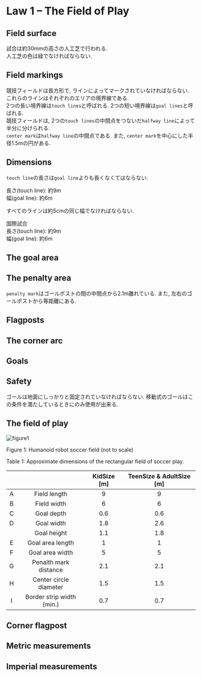 # Law 1 – The Field of Play

Field surface
----
試合は約30mmの高さの人工芝で行われる.  
人工芝の色は緑でなければならない.  

Field markings
----
競技フィールドは長方形で, ラインによってマークされていなければならない. これらのラインはそれぞれのエリアの境界線である.  
2つの長い境界線は`touch lines`と呼ばれる. 2つの短い境界線は`goal lines`と呼ばれる.  
競技フィールドは, 2つの`touch lines`の中間点をつないだ`halfway line`によって半分に分けられる.  
`center mark`は`halfway line`の中間点である. また, `center mark`を中心にした半径1.5mの円がある.  

Dimensions
----
`touch line`の長さは`goal line`よりも長くなくてはならない.  

長さ(touch line): 約9m  
幅(goal line): 約6m  

すべてのラインは約5cmの同じ幅でなければならない.  

国際試合  
長さ(touch line): 約9m  
幅(goal line): 約6m  

The goal area
----

The penalty area
----
`penalty mark`はゴールポストの間の中間点から2.1m離れている. また, 左右のゴールポストから等距離にある.

Flagposts
----

The corner arc
----

Goals
----

Safety
----
ゴールは地面にしっかりと固定されていなければならない. 移動式のゴールはこの条件を満たしているときにのみ使用が出来る.

The field of play
----
![figure1](https://cloud.githubusercontent.com/assets/7608312/5326551/1ce69060-7d62-11e4-9f2a-5767f7372aa7.png)

Figure 1: Humanoid robot soccer field (not to scale)

Table 1: Approximate dimensions of the rectangular field of soccer play.

|   |                           | KidSize [m]  | TeenSize & AdultSize [m] |
|:-:|:-------------------------:|:------------:|:------------------------:|
| A | Field length              | 9            | 9                        |
| B | Field width               | 6            | 6                        |
| C | Goal depth                | 0.6          | 0.6                      |
| D | Goal width                | 1.8          | 2.6                      |
|   | Goal height               | 1.1          | 1.8                      |
| E | Goal area length          | 1            | 1                        |
| F | Goal area width           | 5            | 5                        |
| G | Penalth mark distance     | 2.1          | 2.1                      |
| H | Center circle diameter    | 1.5          | 1.5                      |
| I | Border strip width (min.) | 0.7          | 0.7                      |

Corner flagpost
----

Metric measurements
----

Imperial measurements
----

